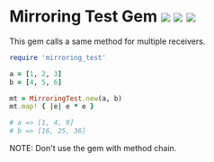 Mirroring Test Gem [![](https://badge.fury.io/rb/mirroring_test.svg)](https://badge.fury.io/rb/mirroring_test) ![](https://github.com/supercaracal/mirroring-test-gem/workflows/CI/badge.svg) ![](https://github.com/supercaracal/mirroring-test-gem/workflows/CD/badge.svg)
=====================

This gem calls a same method for multiple receivers.

```ruby
require 'mirroring_test'

a = [1, 2, 3]
b = [4, 5, 6]

mt = MirroringTest.new(a, b)
mt.map! { |e| e * e }

# a => [1, 4, 9]
# b => [16, 25, 36]
```

NOTE: Don't use the gem with method chain.
